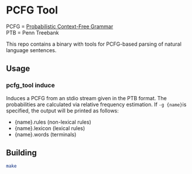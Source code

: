 # PCFG Tool
PCFG = [Probabilistic Context-Free Grammar](https://en.wikipedia.org/wiki/Probabilistic_context-free_grammar) \
PTB = Penn Treebank



This repo contains a binary with tools for PCFG-based parsing of natural language sentences.

## Usage

### pcfg_tool induce
  Induces a PCFG from an stdio stream given in the PTB format. The probabilities are calculated via relative frequency estimation. 
  If `-g {name}`is specified, the output will be printed as follows:
  * {name}.rules (non-lexical rules)
  * {name}.lexicon (lexical rules)
  * {name}.words (terminals)

## Building
```sh
make
```
